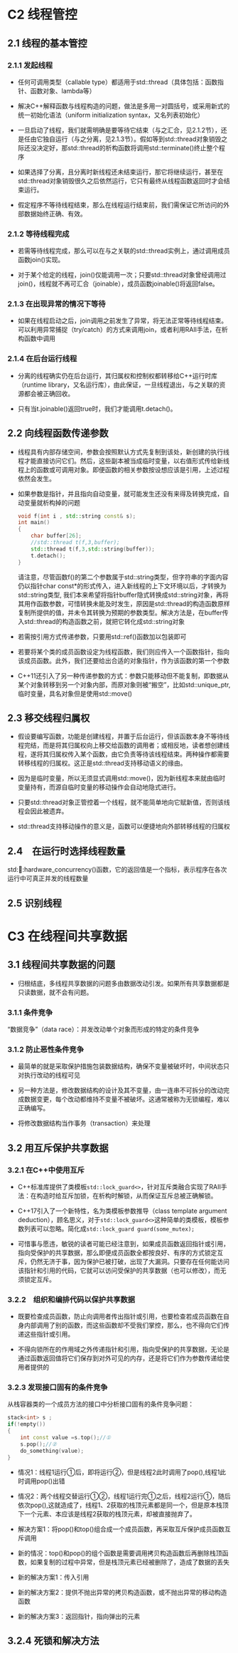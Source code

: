 # C2 线程管控
## 2.1 线程的基本管控
### 2.1.1 发起线程

-  任何可调用类型（callable type）都适用于std::thread（具体包括：函数指针、函数对象、lambda等）

-  解决C++解释函数与线程构造的问题，做法是多用一对圆括号，或采用新式的统一初始化语法（uniform initialization syntax，又名列表初始化）

-  一旦启动了线程，我们就需明确是要等待它结束（与之汇合，见2.1.2节），还是任由它独自运行（与之分离，见2.1.3节）。假如等到std::thread对象销毁之际还没决定好，那std::thread的析构函数将调用std::terminate()终止整个程序

-  如果选择了分离，且分离时新线程还未结束运行，那它将继续运行，甚至在std::thread对象销毁很久之后依然运行，它只有最终从线程函数返回时才会结束运行。

-  假定程序不等待线程结束，那么在线程运行结束前，我们需保证它所访问的外部数据始终正确、有效。

### 2.1.2 等待线程完成

-  若需等待线程完成，那么可以在与之关联的std::thread实例上，通过调用成员函数join()实现。

-  对于某个给定的线程，join()仅能调用一次；只要std::thread对象曾经调用过join()，线程就不再可汇合（joinable），成员函数joinable()将返回false。
### 2.1.3 在出现异常的情况下等待
- 如果在线程启动之后，join调用之前发生了异常，将无法正常等待线程结束。可以利用异常捕捉（try/catch）的方式来调用join，或者利用RAII手法，在析构函数中调用

### 2.1.4 在后台运行线程

-  分离的线程确实仍在后台运行，其归属权和控制权都转移给C++运行时库（runtime library，又名运行库），由此保证，一旦线程退出，与之关联的资源都会被正确回收。

-  只有当t.joinable()返回true时，我们才能调用t.detach()。

## 2.2 向线程函数传递参数

-  线程具有内部存储空间，参数会按照默认方式先复制到该处，新创建的执行线程才能直接访问它们。然后，这些副本被当成临时变量，以右值形式传给新线程上的函数或可调用对象。即便函数的相关参数按设想应该是引用，上述过程依然会发生。

- 如果参数是指针，并且指向自动变量，就可能发生还没有来得及转换完成，自动变量就析构掉的问题

    ```cpp
    void f(int i , std::string const& s);
    int main()
    {
        char buffer[26];
        //std::thread t(f,3,buffer);
        std::thread t(f,3,std::string(buffer));
        t.detach();
    }
    ```
    请注意，尽管函数f()的第二个参数属于std::string类型，但字符串的字面内容仍以指针char const*的形式传入，进入新线程的上下文环境以后，才转换为std::string类型,
    我们本来希望将指针buffer隐式转换成std::string对象，再将其用作函数参数，可惜转换未能及时发生，原因是std::thread的构造函数原样复制所提供的值，并未令其转换为预期的参数类型。解决方法是，在buffer传入std::thread的构造函数之前，就把它转化成std::string对象

- 若需按引用方式传递参数，只要用std::ref()函数加以包装即可

- 若要将某个类的成员函数设定为线程函数，我们则应传入一个函数指针，指向该成员函数。此外，我们还要给出合适的对象指针，作为该函数的第一个参数

-  C++11还引入了另一种传递参数的方式：参数只能移动但不能复制，即数据从某个对象转移到另一个对象内部，而原对象则被“搬空”，比如std::unique_ptr,临时变量，具名对象但是使用std::move()

## 2.3 移交线程归属权
- 假设要编写函数，功能是创建线程，并置于后台运行，但该函数本身不等待线程完结，而是将其归属权向上移交给函数的调用者；或相反地，读者想创建线程，遂将其归属权传入某个函数，由它负责等待该线程结束。两种操作都需要转移线程的归属权。这正是std::thread支持移动语义的缘由。

- 因为是临时变量，所以无须显式调用std::move()，因为新线程本来就由临时变量持有，而源自临时变量的移动操作会自动地隐式进行。

- 只要std::thread对象正管控着一个线程，就不能简单地向它赋新值，否则该线程会因此被遗弃。

- std::thread支持移动操作的意义是，函数可以便捷地向外部转移线程的归属权

## 2.4　在运行时选择线程数量
std::thread::hardware_concurrency()函数，它的返回值是一个指标，表示程序在各次运行中可真正并发的线程数量

## 2.5 识别线程

# C3 在线程间共享数据

## 3.1 线程间共享数据的问题
- 归根结底，多线程共享数据的问题多由数据改动引发。如果所有共享数据都是只读数据，就不会有问题。

### 3.1.1 条件竞争
“数据竞争”（data race）：并发改动单个对象而形成的特定的条件竞争

### 3.1.2 防止恶性条件竞争
- 最简单的就是采取保护措施包装数据结构，确保不变量被破坏时，中间状态只对执行改动的线程可见

- 另一种方法是，修改数据结构的设计及其不变量，由一连串不可拆分的改动完成数据变更，每个改动都维持不变量不被破坏。这通常被称为无锁编程，难以正确编写。

- 将修改数据结构当作事务（transaction）来处理

## 3.2 用互斥保护共享数据
### 3.2.1 在C++中使用互斥
- C++标准库提供了类模板`std::lock_guard<>`，针对互斥类融合实现了RAII手法：在构造时给互斥加锁，在析构时解锁，从而保证互斥总被正确解锁。

- C++17引入了一个新特性，名为类模板参数推导（class template argument deduction），顾名思义，对于`std::lock_guard<>`这种简单的类模板，模板参数列表可以忽略。简化成`std::lock_guard guard(some_mutex);`

- 可惜事与愿违，敏锐的读者可能已经注意到，如果成员函数返回指针或引用，指向受保护的共享数据，那么即便成员函数全都按良好、有序的方式锁定互斥，仍然无济于事，因为保护已被打破，出现了大漏洞。只要存在任何能访问该指针和引用的代码，它就可以访问受保护的共享数据（也可以修改），而无须锁定互斥。

### 3.2.2　组织和编排代码以保护共享数据
- 既要检查成员函数，防止向调用者传出指针或引用，也要检查若成员函数在自身内部调用了别的函数，而这些函数却不受我们掌控，那么，也不得向它们传递这些指针或引用。

- 不得向锁所在的作用域之外传递指针和引用，指向受保护的共享数据，无论是通过函数返回值将它们保存到对外可见的内存，还是将它们作为参数传递给使用者提供的

### 3.2.3 发现接口固有的条件竞争
从栈容器类的一个成员方法的接口中分析接口固有的条件竞争问题：
```cpp
stack<int> s ;
if(!empty())
{
    int const value =s.top();//①
    s.pop();//②
    do_something(value);
}
```
- 情况1：线程1运行①后，即将运行②，但是线程2此时调用了pop(),线程1此时调用pop()出错
- 情况2：两个线程交替运行①②，线程1运行完①之后，线程2运行①，随后依次pop(),这就造成了，线程1、2获取的栈顶元素都是同一个，但是原本栈顶下一个元素、本应该是线程2获取的栈顶元素，却被直接抛弃了。
- 解决方案1：将pop()和top()组合成一个成员函数，再采取互斥保护成员函数互斥调用

- 新的情况：top()和pop()的组个函数是需要调用拷贝构造函数后再删除栈顶函数，如果复制的过程中异常，但是栈顶元素已经被删除了，造成了数据的丢失
- 新的解决方案1：传入引用
- 新的解决方案2：提供不抛出异常的拷贝构造函数，或不抛出异常的移动构造函数
- 新的解决方案3：返回指针，指向弹出的元素


## 3.2.4 死锁和解决方法
